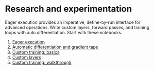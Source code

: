 # Research and experimentation

Eager execution provides an imperative, define-by-run interface for advanced
operations. Write custom layers, forward passes, and training loops with
auto&nbsp;differentiation. Start with these notebooks.

1. [Eager execution](eager_basics.ipynb)
2. [Automatic differentiation and gradient tape](automatic_differentiation.ipynb)
3. [Custom training: basics](custom_training.ipynb)
4. [Custom layers](custom_layers.ipynb)
5. [Custom training: walkthrough](custom_training_walkthrough.ipynb)

